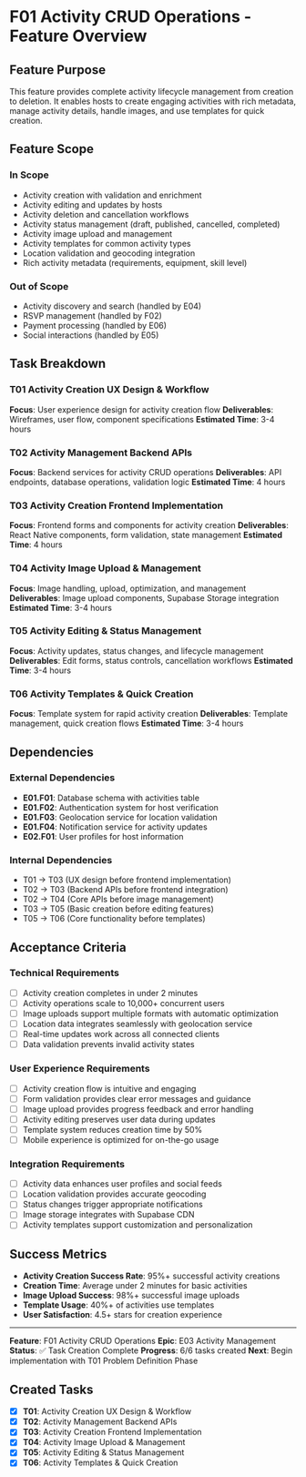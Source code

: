 # F01 Activity CRUD Operations - Feature Overview

## Feature Purpose

This feature provides complete activity lifecycle management from creation to deletion. It enables hosts to create engaging activities with rich metadata, manage activity details, handle images, and use templates for quick creation.

## Feature Scope

### In Scope
- Activity creation with validation and enrichment
- Activity editing and updates by hosts
- Activity deletion and cancellation workflows
- Activity status management (draft, published, cancelled, completed)
- Activity image upload and management
- Activity templates for common activity types
- Location validation and geocoding integration
- Rich activity metadata (requirements, equipment, skill level)

### Out of Scope
- Activity discovery and search (handled by E04)
- RSVP management (handled by F02)
- Payment processing (handled by E06)
- Social interactions (handled by E05)

## Task Breakdown

### T01 Activity Creation UX Design & Workflow
**Focus**: User experience design for activity creation flow
**Deliverables**: Wireframes, user flow, component specifications
**Estimated Time**: 3-4 hours

### T02 Activity Management Backend APIs
**Focus**: Backend services for activity CRUD operations
**Deliverables**: API endpoints, database operations, validation logic
**Estimated Time**: 4 hours

### T03 Activity Creation Frontend Implementation  
**Focus**: Frontend forms and components for activity creation
**Deliverables**: React Native components, form validation, state management
**Estimated Time**: 4 hours

### T04 Activity Image Upload & Management
**Focus**: Image handling, upload, optimization, and management
**Deliverables**: Image upload components, Supabase Storage integration
**Estimated Time**: 3-4 hours

### T05 Activity Editing & Status Management
**Focus**: Activity updates, status changes, and lifecycle management
**Deliverables**: Edit forms, status controls, cancellation workflows
**Estimated Time**: 3-4 hours

### T06 Activity Templates & Quick Creation
**Focus**: Template system for rapid activity creation
**Deliverables**: Template management, quick creation flows
**Estimated Time**: 3-4 hours

## Dependencies

### External Dependencies
- **E01.F01**: Database schema with activities table
- **E01.F02**: Authentication system for host verification
- **E01.F03**: Geolocation service for location validation
- **E01.F04**: Notification service for activity updates
- **E02.F01**: User profiles for host information

### Internal Dependencies
- T01 → T03 (UX design before frontend implementation)
- T02 → T03 (Backend APIs before frontend integration)
- T02 → T04 (Core APIs before image management)
- T03 → T05 (Basic creation before editing features)
- T05 → T06 (Core functionality before templates)

## Acceptance Criteria

### Technical Requirements
- [ ] Activity creation completes in under 2 minutes
- [ ] Activity operations scale to 10,000+ concurrent users
- [ ] Image uploads support multiple formats with automatic optimization
- [ ] Location data integrates seamlessly with geolocation service
- [ ] Real-time updates work across all connected clients
- [ ] Data validation prevents invalid activity states

### User Experience Requirements
- [ ] Activity creation flow is intuitive and engaging
- [ ] Form validation provides clear error messages and guidance
- [ ] Image upload provides progress feedback and error handling
- [ ] Activity editing preserves user data during updates
- [ ] Template system reduces creation time by 50%
- [ ] Mobile experience is optimized for on-the-go usage

### Integration Requirements
- [ ] Activity data enhances user profiles and social feeds
- [ ] Location validation provides accurate geocoding
- [ ] Status changes trigger appropriate notifications
- [ ] Image storage integrates with Supabase CDN
- [ ] Activity templates support customization and personalization

## Success Metrics

- **Activity Creation Success Rate**: 95%+ successful activity creations
- **Creation Time**: Average under 2 minutes for basic activities
- **Image Upload Success**: 98%+ successful image uploads
- **Template Usage**: 40%+ of activities use templates
- **User Satisfaction**: 4.5+ stars for creation experience

---

**Feature**: F01 Activity CRUD Operations
**Epic**: E03 Activity Management
**Status**: ✅ Task Creation Complete
**Progress**: 6/6 tasks created
**Next**: Begin implementation with T01 Problem Definition Phase

## Created Tasks
- [x] **T01**: Activity Creation UX Design & Workflow
- [x] **T02**: Activity Management Backend APIs
- [x] **T03**: Activity Creation Frontend Implementation
- [x] **T04**: Activity Image Upload & Management
- [x] **T05**: Activity Editing & Status Management
- [x] **T06**: Activity Templates & Quick Creation
